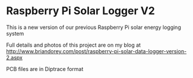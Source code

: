 # Raspberry Pi Solar Logger V2

This is a new version of our previous Raspberry Pi solar energy logging system

Full details and photos of this project are on my blog at http://www.briandorey.com/post/raspberry-pi-solar-data-logger-version-2.aspx

PCB files are in Diptrace format

